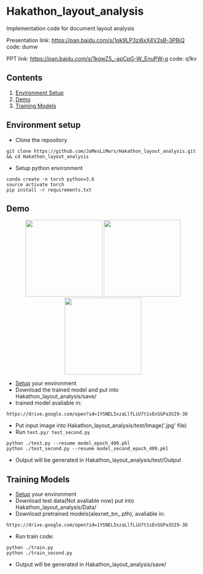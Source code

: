 # Hakathon_layout_analysis

Implementation code for document layout analysis

Presentation link: https://pan.baidu.com/s/1qk9LP3zi6xX4V2sB-3PBiQ code: dumw

PPT link: https://pan.baidu.com/s/1kgwZ5_-apCpG-W_EnuPW-g code: q1kv 

## Contents
1. [Environment Setup](#environment-setup)
2. [Demo](#demo)
3. [Training Models](#training-models)

## Environment setup

- Clone the repository 
```
git clone https://github.com/JaMesLiMers/Hakathon_layout_analysis.git && cd Hakathon_layout_analysis
```

- Setup python environment
```
conda create -n torch python=3.6
source activate torch
pip install -r requirements.txt
```

## Demo

<div align="center">
  <img src="https://github.com/JaMesLiMers/Hakathon_layout_analysis/blob/master/test/Image/XJTLU_d00007.jpg" width="200px" />
  <img src="https://github.com/JaMesLiMers/Hakathon_layout_analysis/blob/master/test/Output/result_6.png" width="200px" />
  <img src="https://github.com/JaMesLiMers/Hakathon_layout_analysis/blob/master/test/Output/result_second_6.png" width="200px" />
</div>

- [Setup](#environment-setup) your environment
- Download the trained model and put into Hakathon_layout_analysis/save/
- trained model avaliable in:
```
https://drive.google.com/open?id=1YSNEL5xzaLlfLiU7t1sEnSGPa3SI9-3O
```
- Put input image into Hakathon_layout_analysis/test/Image('.jpg' file)
- Run `test.py/ test_second.py`
```shell
python ./test.py --resume model_epoch_409.pkl
python ./test_second.py --resume model_second_epoch_409.pkl
```
- Output will be generated in Hakathon_layout_analysis/test/Output

## Training Models
- [Setup](#environment-setup) your environment
- Download test data(Not avaliable now) put into Hakathon_layout_analysis/Data/
- Download pretrained models(alexnet_bn_.pth), avaliable in:
```
https://drive.google.com/open?id=1YSNEL5xzaLlfLiU7t1sEnSGPa3SI9-3O
```
- Run train code:
```shell
python ./train.py
python ./train_second.py
```
- Output will be generated in Hakathon_layout_analysis/save/

